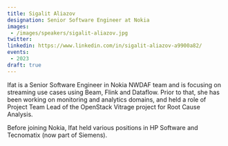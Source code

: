 ```yaml
---
title: Sigalit Aliazov
designation: Senior Software Engineer at Nokia
images:
 - /images/speakers/sigalit-aliazov.jpg
twitter: 
linkedin: https://www.linkedin.com/in/sigalit-aliazov-a9900a82/
events:
 - 2023
draft: true 
---
```


Ifat is a Senior Software Engineer in Nokia NWDAF team and is focusing on streaming use cases using Beam, Flink and Dataflow. Prior to that, she has been working on monitoring and analytics domains, and held a role of Project Team Lead of the OpenStack Vitrage project for Root Cause Analysis. 
 
 Before joining Nokia, Ifat held various positions in HP Software and Tecnomatix (now part of Siemens).